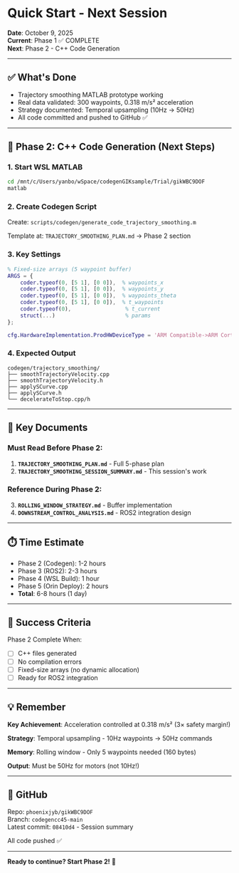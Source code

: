 # Quick Start - Next Session

**Date**: October 9, 2025  
**Current**: Phase 1 ✅ COMPLETE  
**Next**: Phase 2 - C++ Code Generation

---

## ✅ What's Done

- Trajectory smoothing MATLAB prototype working
- Real data validated: 300 waypoints, 0.318 m/s² acceleration
- Strategy documented: Temporal upsampling (10Hz → 50Hz)
- All code committed and pushed to GitHub ✅

---

## 🚀 Phase 2: C++ Code Generation (Next Steps)

### 1. Start WSL MATLAB
```bash
cd /mnt/c/Users/yanbo/wSpace/codegenGIKsample/Trial/gikWBC9DOF
matlab
```

### 2. Create Codegen Script
Create: `scripts/codegen/generate_code_trajectory_smoothing.m`

Template at: `TRAJECTORY_SMOOTHING_PLAN.md` → Phase 2 section

### 3. Key Settings
```matlab
% Fixed-size arrays (5 waypoint buffer)
ARGS = {
    coder.typeof(0, [5 1], [0 0]),  % waypoints_x
    coder.typeof(0, [5 1], [0 0]),  % waypoints_y
    coder.typeof(0, [5 1], [0 0]),  % waypoints_theta
    coder.typeof(0, [5 1], [0 0]),  % t_waypoints
    coder.typeof(0),                 % t_current
    struct(...)                      % params
};

cfg.HardwareImplementation.ProdHWDeviceType = 'ARM Compatible->ARM Cortex-A';
```

### 4. Expected Output
```
codegen/trajectory_smoothing/
├── smoothTrajectoryVelocity.cpp
├── smoothTrajectoryVelocity.h
├── applySCurve.cpp
├── applySCurve.h
└── decelerateToStop.cpp/h
```

---

## 📖 Key Documents

### Must Read Before Phase 2:
1. **`TRAJECTORY_SMOOTHING_PLAN.md`** - Full 5-phase plan
2. **`TRAJECTORY_SMOOTHING_SESSION_SUMMARY.md`** - This session's work

### Reference During Phase 2:
3. **`ROLLING_WINDOW_STRATEGY.md`** - Buffer implementation
4. **`DOWNSTREAM_CONTROL_ANALYSIS.md`** - ROS2 integration design

---

## ⏱️ Time Estimate

- Phase 2 (Codegen): 1-2 hours
- Phase 3 (ROS2): 2-3 hours
- Phase 4 (WSL Build): 1 hour
- Phase 5 (Orin Deploy): 2 hours
- **Total**: 6-8 hours (1 day)

---

## 🎯 Success Criteria

Phase 2 Complete When:
- [ ] C++ files generated
- [ ] No compilation errors
- [ ] Fixed-size arrays (no dynamic allocation)
- [ ] Ready for ROS2 integration

---

## 💡 Remember

**Key Achievement**: Acceleration controlled at 0.318 m/s² (3× safety margin!)

**Strategy**: Temporal upsampling - 10Hz waypoints → 50Hz commands

**Memory**: Rolling window - Only 5 waypoints needed (160 bytes)

**Output**: Must be 50Hz for motors (not 10Hz!)

---

## 🔗 GitHub

Repo: `phoenixjyb/gikWBC9DOF`  
Branch: `codegencc45-main`  
Latest commit: `08410d4` - Session summary

All code pushed ✅

---

**Ready to continue? Start Phase 2!** 🚀

